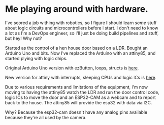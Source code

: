# Me playing around with hardware.

I've scored a job withing with robotics, so I figure I should learn *some* stuff
about logic circuits and microcontrollers before I start. I don't need to know a lot
as I'm a DevOps engineer, so I'll just be doing build pipelines and stuff, but hey! Why not?

Started as the control of a hen house door based on a LDR. Bought an Arduino Uno
and bits. Now I've replaced the Arduino with an attiny85, and started plying with
logic chips.

Original Arduino Uno version with ezButton, loops, structs is [here](./DoorContoller).

New version for attiny with interrupts, sleeping CPUs and logic ICs is [here](./attiny85/DoorContoller).

Due to various requirements and limitations of the equipment, I'm now moving to having the attiny85 watch
the LDR and run the door control code, logic ICs to move the door and an ESP32-CAM as a webcam and to
report back to the house. The attiny85 will provide the esp32 with data via I2C.

Why? Because the esp32-cam doesn't have any analog pins available because they're all used by the camera.

